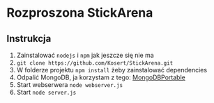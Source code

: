# Rozproszona StickArena

## Instrukcja 
1. Zainstalować `nodejs` i `npm` jak jeszcze się nie ma
2. `git clone https://github.com/Kosert/StickArena.git`
3. W folderze projektu `npm install` żeby zainstalować dependencies  
4. Odpalić MongoDB, ja korzystam z tego: [MongoDBPortable](https://github.com/lightchpa/MongoDBPortable/releases/tag/v0.4.0.1)  
5. Start webserwera `node webserver.js`
6. Start `node server.js`
